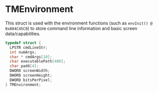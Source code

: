 # TMEnvironment

This struct is used with the environment functions (such as `envInit() @ 0x004C45C0`)
to store command line information and basic screen data/capabilities.

```c
typedef struct {
  LPSTR cmdLineStr;
  int numArgs;
  char * cmdArgs[10];
  char executablePath[400];
  char pad4[4];
  DWORD screenWidth;
  DWORD screenHeight;
  DWORD bitsPerPixel;
} TMEnvironment;
```
